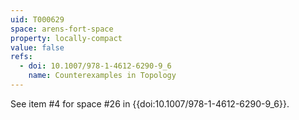 ```yaml
---
uid: T000629
space: arens-fort-space
property: locally-compact
value: false
refs:
  - doi: 10.1007/978-1-4612-6290-9_6
    name: Counterexamples in Topology
---
```

See item #4 for space #26 in {{doi:10.1007/978-1-4612-6290-9_6}}.
